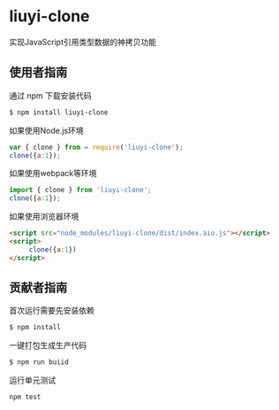 # liuyi-clone
实现JavaScript引用类型数据的神拷贝功能

## 使用者指南
通过 npm 下载安装代码
```bash
$ npm install liuyi-clone
```

如果使用Node.js环境
```js
var { clone } from = require('liuyi-clone');
clone({a:1});
```

如果使用webpack等环境
```js
import { clone } from 'liuyi-clone';
clone({a:1});
```

如果使用浏览器环境
```html
<script src="node_modules/liuyi-clone/dist/index.aio.js"></script>
<script>
     clone({a:1})
</script>
```


## 贡献者指南
首次运行需要先安装依赖
```bash
$ npm install
```

一键打包生成生产代码
```bash
$ npm run buiid
```

运行单元测试
```bash
npm test
```